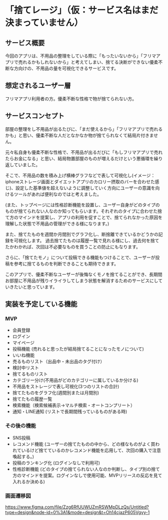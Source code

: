 # 「捨てレージ」（仮：サービス名はまだ決まっていません）

## サービス概要
今回のアプリは、不用品の整理をしている際に「もったいないから」「フリマアプリで売れるかもしれないから」と考えてしまい、捨てる決断ができない優柔不断な方向けの、不用品の量を可視化できるサービスです。

## 想定されるユーザー層
フリマアプリ利用者の方。優柔不断な性格で物が捨てられない方。

## サービスコンセプト
部屋の整理をし不用品が出るたびに、「まだ使えるから」「フリマアプリで売れるかも」と思い、優柔不断な人だとなかなか物が捨てられなくて結局片付きません。

元々私自身も優柔不断な性格で、不用品が出るだびに「もしフリマアプリで売れたらお金になる」と思い、結局物置部屋のものが増えるだけという悪循環を繰り返していました。

そこで、不用品の数を積み上げ横棒グラフなどで表して可視化し(イメージ：iphoneストレージ画面とダイエットアプリのカロリー摂取のバーを合わせた感じ)、設定した基準値を超えないように調整していく方向にユーザーの意識を向けるツールがあれば便利なのではと考えました。

(また、トップページには性格診断機能を設置し、ユーザー自身がどのタイプのものが捨てられない人なのか知ってもらいます。それぞれのタイプに合わせた捨て方のマインドを提案し、アプリの利用を促すことで、捨てられなかった原因を理解した状態で不用品の管理ができる様になります。)

また、捨てたものを週間か月間別でグラフ化し、断捨離できているかどうかの記録を可視化します。
過去捨てたものは履歴一覧で見れる様にし、過去何を捨てたかわかれば、次回は不必要なものを買うことの防止にもなります。

さらに、「捨てたモノ」について投稿できる機能もつけることで、ユーザーが投稿を参考に捨てるものを判断できることも期待できます。

このアプリで、優柔不断なユーザーが後悔なくモノを捨てることができ、長期間お部屋に不用品が残りイライラしてしまう状態を解消するためのサービスにしていきたいと思っています。

## 実装を予定している機能
### MVP
* 会員登録
* ログイン
* マイページ
* 投稿機能 (売れると思ったが結局捨てることになったモノについて)
* いいね機能
* 売るものリスト（出品中・未出品のタグ付け）
* 検討中リスト
* 捨てるものリスト
* カテゴリー分け(不用品がどのカテゴリーに属しているか分ける)
* 不用品をストレージで表し可視化(3つのリストの合計)
* 捨てたものをグラフ化(週間別または月間別)
* 捨てたもの履歴一覧
* 検索機能（検索候補表示→マルチ検索・オートコンプリート）
* 通知・LINE通知 (リストで長期間残っているものがある時) 

### その後の機能
* SNS投稿
* レコメンド機能 (ユーザーの捨てたものの中から、どの様なものがよく買われているけど捨てているのかレコメンド機能を応用して、次回の購入で注意喚起する。)
* 投稿のランキング化 (ログインなしで利用可)
* 性格診断機能 (どのタイプの捨てられない人なのか判断し、タイプ別の捨て方のマインドを提案。ログインなしで使用可能、MVPリリースの反応を見て入れるか決める)

### 画面遷移図
https://www.figma.com/file/Zzg6RfUUWUZmRSWMpDLzQs/Untitled?type=design&node-id=0%3A1&mode=design&t=Oh14cjazP605Vgvy-1
